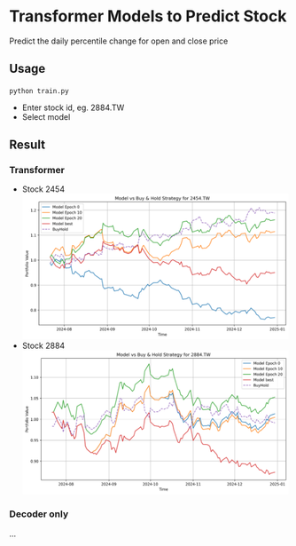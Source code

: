 # Transformer Models to Predict Stock 
Predict the daily percentile change for open and close price

## Usage
`python train.py`
- Enter stock id, eg. 2884.TW
- Select model

## Result
### Transformer
- Stock 2454
![2454 performance](https://github.com/KJJHHH/Stock/blob/main/transformer-based/Transformer/result/2454.TW.png)
- Stock 2884
![2884 performance](https://github.com/KJJHHH/Stock/blob/main/transformer-based/Transformer/result/2884.TW.png)
### Decoder only
...


